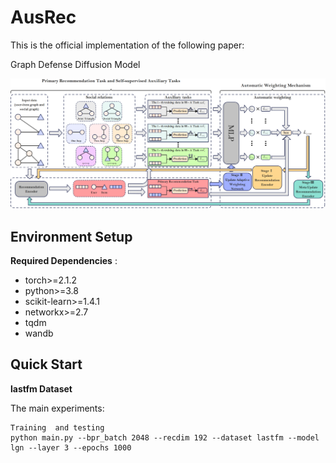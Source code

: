 # AusRec

This is the official implementation of the following paper:

Graph Defense Diffusion Model

<div align="center">
  <img src="https://github.com/hexin5515/AusRec/blob/main/Image/AusRec.jpg" width="1600px"/>
</div>

## Environment Setup

**Required Dependencies** :

* torch>=2.1.2
* python>=3.8
* scikit-learn>=1.4.1
* networkx>=2.7
* tqdm
* wandb

## Quick Start

**lastfm Dataset**

The main experiments:
```
Training  and testing
python main.py --bpr_batch 2048 --recdim 192 --dataset lastfm --model lgn --layer 3 --epochs 1000
```
